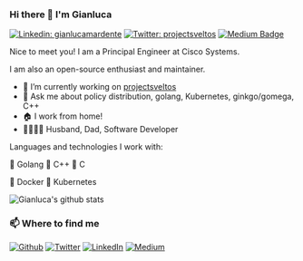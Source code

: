 ### Hi there 👋 I'm Gianluca

[![Linkedin: gianlucamardente](https://img.shields.io/badge/-gianlucamardente-blue?style=flat-square&logo=Linkedin&logoColor=white&link=https://www.linkedin.com/in/gianlucamardente/)](https://www.linkedin.com/in/gianlucamardente/)
[![Twitter: projectsveltos](https://img.shields.io/twitter/follow/projectsveltos?style=social)](https://twitter.com/projectsveltos)
[![Medium Badge](https://img.shields.io/badge/-@gianluca.mardente-03a57a?style=flat-square&labelColor=000000&logo=Medium&link=https://medium.com/@gianluca.mardente/)](https://medium.com/@gianluca.mardente)

Nice to meet you! I am a Principal Engineer at Cisco Systems.

I am also an open-source enthusiast and maintainer. 

- 🔭 I’m currently working on [projectsveltos](https://github.com/projectsveltos)
- 💬 Ask me about policy distribution, golang, Kubernetes, ginkgo/gomega, C++
- 🏠 I work from home!
- 👨‍👩‍👦‍👦 Husband, Dad, Software Developer

Languages and technologies I work with:

🌟 Golang 🌟 C++ 🌟 C 

🌟 Docker 🌟 Kubernetes 

![Gianluca's github stats](https://komarev.com/ghpvc/?username=gianlucam76)


<h3>📫 Where to find me</h3>
<p><a href="https://github.com/gianlucam76" target="_blank"><img alt="Github" src="https://img.shields.io/badge/GitHub-%2312100E.svg?&style=for-the-badge&logo=Github&logoColor=white" /></a> <a href="https://twitter.com/projectsveltos" target="_blank"><img alt="Twitter" src="https://img.shields.io/badge/twitter-%231DA1F2.svg?&style=for-the-badge&logo=twitter&logoColor=white" /></a> <a href="https://www.linkedin.com/in/gianlucamardente" target="_blank"><img alt="LinkedIn" src="https://img.shields.io/badge/linkedin-%230077B5.svg?&style=for-the-badge&logo=linkedin&logoColor=white" /></a> <a href="https://medium.com/@gianluca.mardente" target="_blank"><img alt="Medium" src="https://img.shields.io/badge/medium-%2312100E.svg?&style=for-the-badge&logo=medium&logoColor=white" /></a>
</p>

